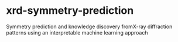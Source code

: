 # xrd-symmetry-prediction
Symmetry prediction and knowledge discovery fromX-ray diffraction patterns using an interpretable machine learning approach
